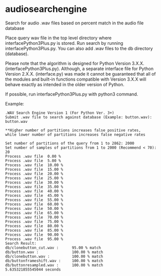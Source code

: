 audiosearchengine
=================

Search for audio .wav files based on percent match in the audio file database

Place query wav file in the top level directory where interfacePython3Plus.py is stored.
Run search by running interfacePython3Plus.py. You can also add .wav files to the
db directory (database). 

Please note that the algorithm is designed for Python Version 3.X.X. (interfacePython3Plus.py).
Although, a separate interface file for Python Version 2.X.X. (interface.py) was made
it cannot be guaranteed that all of the modules and built-in functions compatible with Version 3.X.X
will behave exactly as intended in the older version of Python.

If possible, run interfacePython3Plus.py with python3 command.

Example:

    .WAV Search Engine Version 1 (For Python Ver. 3+) 
	Submit .wav file to search against database (Example: button.wav): button.wav

	**Higher number of partitions increases false positive rates, 
	while lower number of partitions increases false negative rates

	Set number of partitions of the query from 1 to 2862: 2000
	Set number of samples of partitions from 1 to 2000 (Recommend < 70): 20
	Process .wav file  0.00 %
	Process .wav file  5.00 %
	Process .wav file  10.00 %
	Process .wav file  15.00 %
	Process .wav file  20.00 %
	Process .wav file  25.00 %
	Process .wav file  30.00 %
	Process .wav file  35.00 %
	Process .wav file  40.00 %
	Process .wav file  45.00 %
	Process .wav file  55.00 %
	Process .wav file  60.00 %
	Process .wav file  50.00 %
	Process .wav file  65.00 %
	Process .wav file  70.00 %
	Process .wav file  75.00 %
	Process .wav file  80.00 %
	Process .wav file  85.00 %
	Process .wav file  90.00 %
	Process .wav file  95.00 %
	Search Result:
	db/clonebutton_cut.wav :      95.00 % match
	db/button.wav :               100.00 % match
	db/clonebutton.wav :          100.00 % match
	db/buttonframeshift.wav :     100.00 % match
	db/buttonresampled.wav :      100.00 % match
	5.635321855545044 seconds
